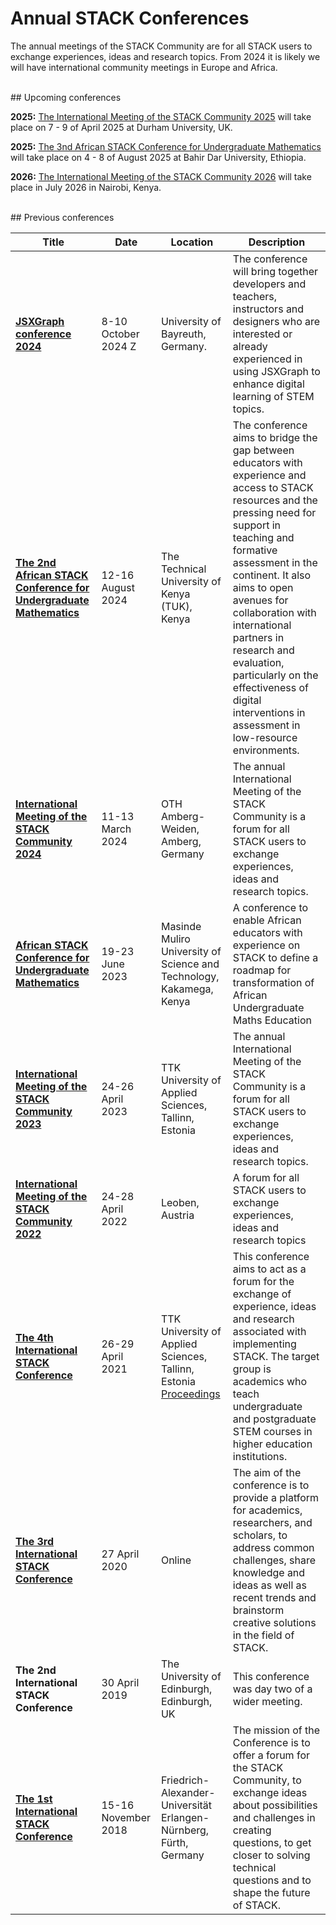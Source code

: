 # Annual STACK Conferences

The annual meetings of the STACK Community are for all STACK users to exchange experiences, ideas and research topics.
From 2024 it is likely we will have international community meetings in Europe and Africa.

<br/>
## Upcoming conferences

**2025:** [The International Meeting of the STACK Community 2025](https://sites.google.com/view/stack2025/) will take place on 7 - 9 of April 2025 at Durham University, UK.

**2025:** [The 3nd African STACK Conference for Undergraduate Mathematics](/Events/2025-08-04-AfricanSTACKConference) will take place on 4 - 8 of August 2025 at Bahir Dar University, Ethiopia.

**2026:** [The International Meeting of the STACK Community 2026](https://events.idems.international/event/2/) will take place in July 2026 in Nairobi, Kenya.

<br/>
## Previous conferences


<div class="card-table"></div>

| Title                                                                                                       | Date                       | Location                                                     | Description                                                  |
| ----------------------------------------------------------------------------------------------------------- | -------------------------- | --------------------------------------------------------------------- | ------------------------------------------------------------ |
| **[JSXGraph conference 2024](https://jsxgraph.org/conf2024/)** | 8-10 October 2024 Z| University of Bayreuth, Germany. | The conference will bring together developers and teachers, instructors and designers who are interested or already experienced in using JSXGraph to enhance digital learning of STEM topics. |
| **[The 2nd African STACK Conference for Undergraduate Mathematics](/Events/2024-08-12-AfricanSTACKConference)**| 12-16 August 2024|The Technical University of Kenya (TUK), Kenya              | The conference aims to bridge the gap between educators with experience and access to STACK resources and the pressing need for support in teaching and formative assessment in the continent. It also aims to open avenues for collaboration with international partners in research and evaluation, particularly on the effectiveness of digital interventions in assessment in low-resource environments.|
| **[International Meeting of the STACK Community 2024](https://www.oth-aw.de/stack-2024/)**                  | 11-13 March 2024     | OTH Amberg-Weiden, Amberg, Germany                                    | The annual International Meeting of the STACK Community is a forum for all STACK users to exchange experiences, ideas and research topics. |
| **[African STACK Conference for Undergraduate Mathematics](/Events/2023-06-19-AfricanSTACKConference)**     | 19-23 June 2023      | Masinde Muliro University of Science and Technology, Kakamega, Kenya  | A conference to enable African educators with experience on STACK to define a roadmap for transformation of African Undergraduate Maths Education |
| **[International Meeting of the STACK Community 2023](https://stack2023.com/)**                             | 24-26 April 2023     | TTK University of Applied Sciences, Tallinn, Estonia                  | The annual International Meeting of the STACK Community is a forum for all STACK users to exchange experiences, ideas and research topics.
| **[International Meeting of the STACK Community 2022](https://www.unileoben.ac.at/stack22/)**               | 24-28 April 2022      | Leoben, Austria | A forum for all STACK users to exchange experiences, ideas and research topics |
| **[The 4th International STACK Conference](https://stack21.edu.ee)**                                                                  | 26-29 April 2021      | TTK University of Applied Sciences, Tallinn, Estonia<br>[Proceedings](https://zenodo.org/communities/stack2021) | This conference aims to act as a forum for the exchange of experience, ideas and research associated with implementing STACK. The target group is academics who teach undergraduate and postgraduate STEM courses in higher education institutions. |
| **[The 3rd International STACK Conference](https://sites.google.com/tktk.ee/27-28april2020tallinnestonia)**                                                                  | 27 April 2020         | Online | The aim of the conference is to provide a platform for academics, researchers, and scholars, to address common challenges, share knowledge and ideas as well as recent trends and brainstorm creative solutions in the field of STACK. |
| **The 2nd International STACK Conference**                                                                  | 30 April 2019         | The University of Edinburgh, Edinburgh, UK                            | This conference was day two of a wider meeting. |
| **[The 1st International STACK Conference](https://www.stack-konferenz.de/)**                                                                  | 15-16 November 2018   | Friedrich-Alexander-Universität Erlangen-Nürnberg, Fürth, Germany | The mission of the Conference is to offer a forum for the STACK Community, to exchange ideas about possibilities and challenges in creating questions, to get closer to solving technical questions and to shape the future of STACK. |


